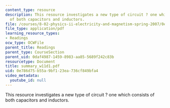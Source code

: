 ```yaml
---
content_type: resource
description: This resource investigates a new type of circuit ? one which consists
  of both capacitors and inductors.
file: /courses/8-02-physics-ii-electricity-and-magnetism-spring-2007/0e786d75b55a9bf123ea736cf849bfa4_summary_w11d1.pdf
file_type: application/pdf
learning_resource_types:
- Readings
ocw_type: OCWFile
parent_title: Readings
parent_type: CourseSection
parent_uid: 0daf4987-1459-8983-aa85-5689f242c83b
resourcetype: Document
title: summary_w11d1.pdf
uid: 0e786d75-b55a-9bf1-23ea-736cf849bfa4
video_metadata:
  youtube_id: null
---
```

This resource investigates a new type of circuit ? one which consists of both capacitors and inductors.


